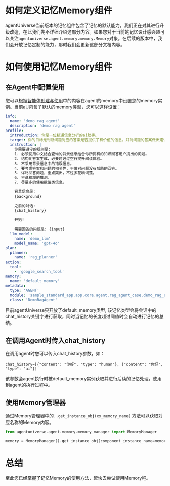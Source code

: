 # 如何定义记忆Memory组件
agentUniverse当前版本的记忆组件包含了记忆的默认能力，我们正在对其进行升级改造，在此我们先不详细介绍这部分内容。如果您对于当前的记忆设计感兴趣可以关注`agentuniverse.agent.memory.memory.Memory`对象。在后续的版本中，我们会开放记忆定制的能力，那时我们会更新这部分文档内容。

# 如何使用记忆Memory组件
## 在Agent中配置使用
您可以根据[智能体创建与使用](2_2_1_智能体创建与使用.md)中的内容在agent的memory中设置您的memory实例。当前aU包含了默认的memory类型，您可以这样设置：
```yaml
info:
  name: 'demo_rag_agent'
  description: 'demo rag agent'
profile:
  introduction: 你是一位精通信息分析的ai助手。
  target: 你的目标是判断问题对应的答案是否提供了有价值的信息，并对问题的答案做出建议和评价。
  instruction: |
    你需要遵守的规则是:
    1. 必须使用中文结合查询的背景信息结合你所拥有的知识回答用户提出的问题。
    2. 结构化答案生成，必要时通过空行提升阅读体验。
    3. 不采用背景信息中的错误信息。
    4. 要考虑答案和问题的相关性，不做对问题没有帮助的回答。
    5. 详尽回答问题，重点突出，不过多花哨词藻。
    6. 不说模糊的推测。
    7. 尽量多的使用数值类信息。

    背景信息是:
    {background}
  
    之前的对话:
    {chat_history}
    
    开始!

    需要回答的问题是: {input}
  llm_model:
    name: 'demo_llm'
    model_name: 'gpt-4o'
plan:
  planner:
    name: 'rag_planner'
action:
  tool:
    - 'google_search_tool'
memory:
  name: 'default_memory'
metadata:
  type: 'AGENT'
  module: 'sample_standard_app.app.core.agent.rag_agent_case.demo_rag_agent'
  class: 'DemoRagAgent'
```

目前agentUniverse只开放了default_memory类型, 该记忆类型会将会话中的chat_history关键字进行获取，同时当记忆的长度超过阈值时会自动进行记忆的总结。

## 在调用Agent时传入chat_history
在调用agent时您可以传入chat_history参数，如：

```text
chat_history=[{"content": "你好", "type": "human"}, {"content": "你好", "type": "ai"}]
```

该参数会agent执行时被default_memory实例获取并进行后续的记忆处理，使用到agent的执行过程中。

## 使用Memory管理器
通过Memory管理器中的`..get_instance_obj(xx_memory_name)` 方法可以获取对应名称的Memory内容。

```python
from agentuniverse.agent.memory.memory_manager import MemoryManager

memory = MemoryManager().get_instance_obj(component_instance_name=memory_name, new_instance=True)
```

# 总结
至此您已经掌握了记忆Memory的使用方法，赶快去尝试使用Memory吧。